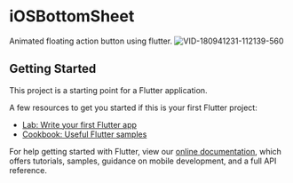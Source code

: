 # iOSBottomSheet

Animated floating action button using flutter.
![VID-180941231-112139-560](https://user-images.githubusercontent.com/55538999/103463466-d86f3a80-4d2c-11eb-9437-98be7d9b34d7.GIF)

## Getting Started

This project is a starting point for a Flutter application.

A few resources to get you started if this is your first Flutter project:

- [Lab: Write your first Flutter app](https://flutter.dev/docs/get-started/codelab)
- [Cookbook: Useful Flutter samples](https://flutter.dev/docs/cookbook)

For help getting started with Flutter, view our
[online documentation](https://flutter.dev/docs), which offers tutorials,
samples, guidance on mobile development, and a full API reference.
